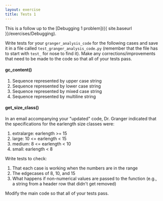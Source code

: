 ```yaml
---
layout: exercise
title: Tests 1
---
```


This is a follow up to the [Debugging 1 problem]({{ site.baseurl }}/exercises/Debugging).

Write tests for your `granger_analysis_code` for the following cases and
save it in a file called `test_granger_analysis_code.py` (remember that
the file has to start with `test_` for nose to find it). Make any
corrections/improvements that need to be made to the code so that all of
your tests pass.

#### gc_content()

1.  Sequence represented by upper case string
2.  Sequence represented by lower case string
3.  Sequence represented by mixed case string
4.  Sequence represented by multiline string

#### get_size_class()

In an email accompanying your "updated" code, Dr. Granger indicated that
the specifications for the earlength size classes were:

1.  extralarge: earlength >= 15
2.  large: 10 <= earlength < 15
3.  medium: 8 <= earlength < 10
4.  small: earlength < 8

Write tests to check:

1.  That each case is working when the numbers are in the range
2.  The edgecases of 8, 10, and 15
3.  What happens if non-numerical values are passed to the function
    (e.g., a string from a header row that didn't get removed)

Modify the main code so that all of your tests pass.
